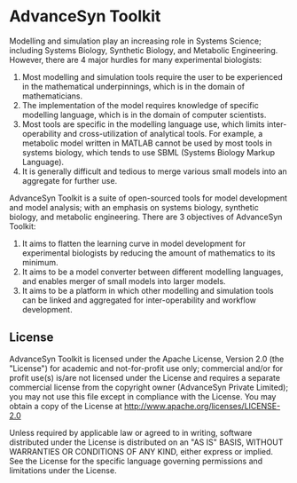 # AdvanceSyn Toolkit
Modelling and simulation play an increasing role in Systems Science; including Systems Biology, Synthetic Biology, and Metabolic Engineering. However, there are 4 major hurdles for many experimental biologists:

1. Most modelling and simulation tools require the user to be experienced in the mathematical underpinnings, which is in the domain of mathematicians.
2. The implementation of the model requires knowledge of specific modelling language, which is in the domain of computer scientists.
3. Most tools are specific in the modelling language use, which limits inter-operability and cross-utilization of analytical tools. For example, a metabolic model written in MATLAB cannot be used by most tools in systems biology, which tends to use SBML (Systems Biology Markup Language).
4. It is generally difficult and tedious to merge various small models into an aggregate for further use.

AdvanceSyn Toolkit is a suite of open-sourced tools for model development and model analysis; with an emphasis on systems biology, synthetic biology, and metabolic engineering. There are 3 objectives of AdvanceSyn Toolkit:

1. It aims to flatten the learning curve in model development for experimental biologists by reducing the amount of mathematics to its minimum.
2. It aims to be a model converter between different modelling languages, and enables merger of small models into larger models.
3. It aims to be a platform in which other modelling and simulation tools can be linked and aggregated for inter-operability and workflow development.

## License
AdvanceSyn Toolkit is licensed under the Apache License, Version 2.0 (the "License") for academic and not-for-profit use only; commercial and/or for profit use(s) is/are not licensed under the License and requires a separate commercial license from the copyright owner (AdvanceSyn Private Limited); you may not use this file except in compliance with the License. You may obtain a copy of the License at http://www.apache.org/licenses/LICENSE-2.0

Unless required by applicable law or agreed to in writing, software distributed under the License is distributed on an "AS IS" BASIS, WITHOUT WARRANTIES OR CONDITIONS OF ANY KIND, either express or implied. See the License for the specific language governing permissions and limitations under the License.
